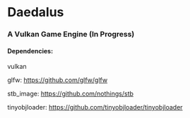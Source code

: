 # Daedalus
### A Vulkan Game Engine (In Progress)

#### Dependencies: 
vulkan 

glfw: https://github.com/glfw/glfw

stb_image: https://github.com/nothings/stb

tinyobjloader: https://github.com/tinyobjloader/tinyobjloader
